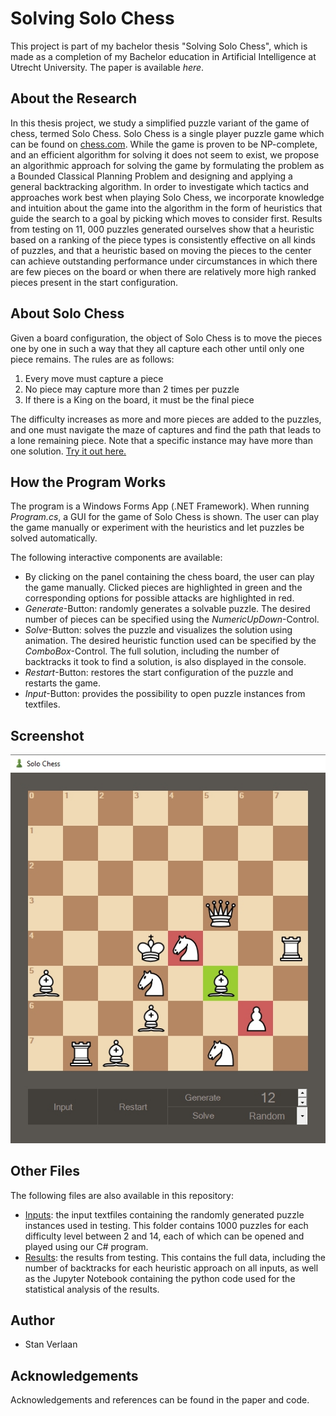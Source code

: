# Solving Solo Chess
This project is part of my bachelor thesis "Solving Solo Chess", which is made as a completion of my Bachelor education in Artificial Intelligence
at Utrecht University. The paper is available *here*.

## About the Research
In this thesis project, we study a simplified puzzle variant of the game of chess, termed
Solo Chess. Solo Chess is a single player puzzle game which can be found on [chess.com](https://www.chess.com). While the game is proven to be NP-complete, and an efficient algorithm for solving it does not seem to exist, we propose an algorithmic approach
for solving the game by formulating the problem as a Bounded Classical Planning Problem and designing and applying a general backtracking algorithm.
In order to investigate which tactics and approaches work best when playing
Solo Chess, we incorporate knowledge and intuition about the game into the
algorithm in the form of heuristics that guide the search to a goal by picking
which moves to consider first. Results from testing on 11, 000 puzzles generated
ourselves show that a heuristic based on a ranking of the piece types is consistently effective on all kinds of puzzles, and that a heuristic based on moving the
pieces to the center can achieve outstanding performance under circumstances
in which there are few pieces on the board or when there are relatively more
high ranked pieces present in the start configuration.

## About Solo Chess
Given a board configuration, the object of Solo Chess is to move the
pieces one by one in such a way that they all capture each other until only one piece
remains. The rules are as follows:
1. Every move must capture a piece
2. No piece may capture more than 2 times per puzzle
3. If there is a King on the board, it must be the final piece

The difficulty increases as more and more pieces are added to the puzzles, and one
must navigate the maze of captures and find the path that leads to a lone remaining
piece. Note that a specific instance may have more than one solution. [Try it out here.](https://www.chess.com/solo-chess)


## How the Program Works
The program is a Windows Forms App (.NET Framework). When running *Program.cs*, a GUI for the game of Solo Chess is shown. The user can play the game manually or experiment with the heuristics and let puzzles be solved automatically.

The following interactive components are available:
* By clicking on the panel containing the chess board, the user can play the game manually. Clicked pieces are highlighted in green and the corresponding options for possible attacks are highlighted in red.
* *Generate*-Button: randomly generates a solvable puzzle. The desired number of pieces can be specified using the *NumericUpDown*-Control.
* *Solve*-Button: solves the puzzle and visualizes the solution using animation. The desired heuristic function used can be specified by the *ComboBox*-Control. The full solution, including the number of backtracks it took to find a solution, is also displayed in the console.
* *Restart*-Button: restores the start configuration of the puzzle and restarts the game.
* *Input*-Button: provides the possibility to open puzzle instances from textfiles. 

## Screenshot
![screenshot](/screenshot.jpg)

## Other Files
The following files are also available in this repository:
* [Inputs](https://github.com/Sverlaan/SoloChess/tree/main/SoloChess/SoloChess/inputs): the input textfiles containing the randomly generated puzzle instances used in testing. This folder contains 1000 puzzles for each difficulty level between 2 and 14, each of which can be opened and played using our C# program.
* [Results](https://github.com/Sverlaan/SoloChess/tree/main/SoloChess/SoloChess/results): the results from testing. This contains the full data, including the number of backtracks for each heuristic approach on all inputs, as well as the Jupyter Notebook containing the python code used for the statistical analysis of the results.

## Author
* Stan Verlaan

## Acknowledgements
Acknowledgements and references can be found in the paper and code.
